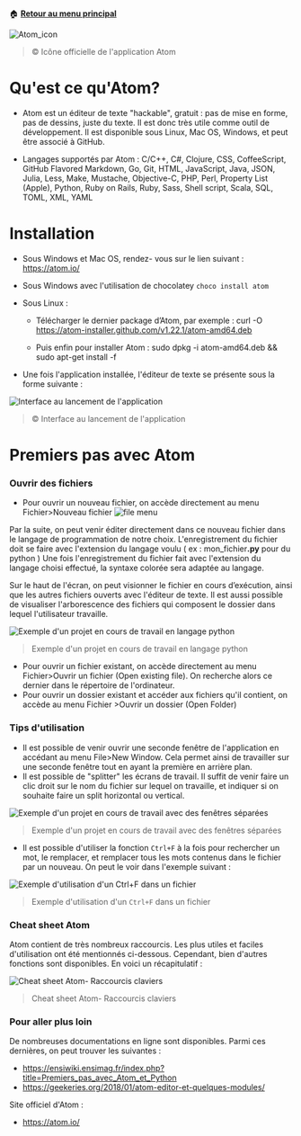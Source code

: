 :house: [**Retour au menu principal**](/TChelp)

 ![Atom_icon](https://avatars.githubusercontent.com/u/1089146?s=200&v=4)
 > © Icône officielle de l'application Atom

# Qu'est ce qu'Atom?

- Atom est un éditeur de texte "hackable", gratuit : pas de mise en forme, pas de dessins, juste du texte. Il est donc très utile comme outil de développement.
Il est disponible sous Linux, Mac OS, Windows, et peut être associé à GitHub.

- Langages supportés par Atom :
C/C++, C#, Clojure, CSS, CoffeeScript, GitHub Flavored Markdown, Go, Git, HTML, JavaScript, Java, JSON, Julia, Less, Make, Mustache, Objective-C, PHP, Perl, Property List (Apple), Python, Ruby on Rails, Ruby, Sass, Shell script, Scala, SQL, TOML, XML, YAML

# Installation

- Sous Windows et Mac OS, rendez- vous sur le lien suivant : <https://atom.io/>
- Sous Windows avec l'utilisation de chocolatey ``choco install atom``
- Sous Linux :

  - Télécharger le dernier package d’Atom, par exemple : curl -O <https://atom-installer.github.com/v1.22.1/atom-amd64.deb>

  - Puis enfin pour installer Atom : sudo dpkg -i atom-amd64.deb && sudo apt-get install -f

- Une fois l'application installée, l'éditeur de texte se présente sous la forme suivante :

![Interface au lancement de l'application](https://www.metal3d.org/static/upload/8c0e0d0a-22a3-444d-90bb-dff635fac270-atom1.png)
 > © Interface au lancement de l'application

# Premiers pas avec Atom

### Ouvrir des fichiers

- Pour ouvrir un nouveau fichier, on accède directement au menu Fichier>Nouveau fichier
![file menu](https://linuxhint.com/wp-content/uploads/2019/08/16-10-1024x591.png)

Par la suite, on peut venir éditer directement dans ce nouveau fichier dans le langage de programmation de notre choix. L'enregistrement du fichier doit se faire avec l'extension du langage voulu ( ex : mon_fichier<strong>.py</strong> pour du python )
Une fois l'enregistrement du fichier fait avec l'extension du langage choisi effectué, la syntaxe colorée sera adaptée au langage.

Sur le haut de l'écran, on peut visionner le fichier en cours d’exécution, ainsi que les autres fichiers ouverts avec l'éditeur de texte. Il est aussi possible de visualiser l'arborescence des fichiers qui composent le dossier dans lequel l'utilisateur travaille.

![Exemple d'un projet en cours de travail en langage python](https://ensiwiki.ensimag.fr/images/7/73/Atom-bandeau.png)
 > Exemple d'un projet en cours de travail en langage python

- Pour ouvrir un fichier existant, on accède directement au menu Fichier>Ouvrir un fichier (Open existing file). On recherche alors ce dernier dans le répertoire de l'ordinateur.
- Pour ouvrir un dossier existant et accéder aux fichiers qu'il contient, on accède au menu Fichier >Ouvrir un dossier (Open Folder)

### Tips d'utilisation

- Il est possible de venir ouvrir une seconde fenêtre de l'application en accédant au menu File>New Window. Cela permet ainsi de travailler sur une seconde fenêtre tout en ayant la première en arrière plan.
- Il est possible de "splitter" les écrans de travail. Il suffit de venir faire un clic droit sur le nom du fichier sur lequel on travaille, et indiquer si on souhaite faire un split horizontal ou vertical.

![Exemple d'un projet en cours de travail avec des fenêtres séparées](https://flight-manual.atom.io/using-atom/images/panes.png)
 > Exemple d'un projet en cours de travail avec des fenêtres séparées

- Il est possible d'utiliser la fonction ```Ctrl+F``` à la fois pour rechercher un mot, le remplacer, et remplacer tous les mots contenus dans le fichier par un nouveau. On peut le voir dans l'exemple suivant :

 ![Exemple d'utilisation d'un Ctrl+F dans un fichier](https://ensiwiki.ensimag.fr/images/4/41/Atom-python-Control-s.png)
  > Exemple d'utilisation d'un ```Ctrl+F``` dans un fichier

### Cheat sheet Atom

Atom contient de très nombreux raccourcis. Les plus utiles et faciles d'utilisation ont été mentionnés ci-dessous. Cependant, bien d'autres fonctions sont disponibles. En voici un récapitulatif :

 ![Cheat sheet Atom- Raccourcis claviers](https://i.pinimg.com/originals/cc/1e/64/cc1e640dc54aa165a85ab07b4b3c8ba1.png)
  > Cheat sheet Atom- Raccourcis claviers

### Pour aller plus loin

De nombreuses documentations en ligne sont disponibles. Parmi ces dernières, on peut trouver les suivantes :

- <https://ensiwiki.ensimag.fr/index.php?title=Premiers_pas_avec_Atom_et_Python>
- <https://geekeries.org/2018/01/atom-editor-et-quelques-modules/>

Site officiel d'Atom :

- <https://atom.io/>
